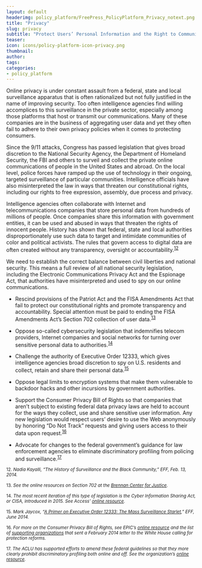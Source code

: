 ```yaml
---
layout: default
headerimg: policy_platform/FreePress_PolicyPlatform_Privacy_notext.png
title: "Privacy"
slug: privacy
subtitle: "Protect Users’ Personal Information and the Right to Communicate in Private"
teaser:
icon: icons/policy-platform-icon-privacy.png
thumbnail:
author:
tags:
categories:
- policy_platform
---
```

Online privacy is under constant assault from a federal, state and local surveillance apparatus that is often rationalized but not fully justified in the name of improving security. Too often intelligence agencies find willing accomplices to this surveillance in the private sector, especially among those platforms that host or transmit our communications. Many of these companies are in the business of aggregating user data and yet they often fail to adhere to their own privacy policies when it comes to protecting consumers.

Since the 9/11 attacks, Congress has passed legislation that gives broad discretion to the National Security Agency, the Department of Homeland Security, the FBI and others to surveil and collect the private online communications of people in the United States and abroad. On the local level, police forces have ramped up the use of technology in their ongoing, targeted surveillance of particular communities. Intelligence officials have also misinterpreted the law in ways that threaten our constitutional rights, including our rights to free expression, assembly, due process and privacy.

Intelligence agencies often collaborate with Internet and telecommunications companies that store personal data from hundreds of millions of people. Once companies share this information with government entities, it can be used and abused in ways that threaten the rights of innocent people. History has shown that federal, state and local authorities disproportionately use such data to target and intimidate communities of color and political activists. The rules that govern access to digital data are often created without any transparency, oversight or accountability.<sup>[12](#12)<sup>

We need to establish the correct balance between civil liberties and national security. This means a full review of all national security legislation, including the Electronic Communications Privacy Act and the Espionage Act, that authorities have misinterpreted and used to spy on our online communications.

 * Rescind provisions of the Patriot Act and the FISA Amendments Act that fail to protect our constitutional rights and promote transparency and accountability. Special attention must be paid to ending the FISA Amendments Act’s Section 702 collection of user data.<sup>[13](#13)<sup>

 * Oppose so-called cybersecurity legislation that indemnifies telecom providers, Internet companies and social networks for turning over sensitive personal data to authorities.<sup>[14](#14)<sup>

 * Challenge the authority of Executive Order 12333, which gives intelligence agencies broad discretion to spy on U.S. residents and collect, retain and share their personal data.<sup>[15](#15)<sup>

 * Oppose legal limits to encryption systems that make them vulnerable to backdoor hacks and other incursions by government authorities.

 * Support the Consumer Privacy Bill of Rights so that companies that aren’t subject to existing federal data privacy laws are held to account for the ways they collect, use and share sensitive user information. Any new legislation would respect users’ desire to use the Web anonymously by honoring “Do Not Track” requests and giving users access to their data upon request.<sup>[16](#16)<sup>

 * Advocate for changes to the federal government’s guidance for law enforcement agencies to eliminate discriminatory profiling from policing and surveillance.<sup>[17](#17)<sup>

<sub><a name="12">12</a>. *Nadia Kayalli, “The History of Surveillance and the Black Community,” EFF, Feb. 13, 2014.*</sub>

<sub><a name="13">13</a>. *See the online resources on Section 702 at the [Brennan Center for Justice](https://www.brennancenter.org/sites/default/files/analysis/Government%20Surveillance%20Factsheet.pdf).*</sub>

<sub><a name="14">14</a>. *The most recent iteration of this type of legislation is the Cyber Information Sharing Act, or CISA, introduced in 2015. See Access’ [online resource](https://www.accessnow.org/blog/2015/03/04/the-cisa-2.0-frequently-asked-questions-faq).*</sub>

<sub><a name="15">15</a>. *Mark Jaycox, “[A Primer on Executive Order 12333: The Mass Surveillance Starlet](https://www.eff.org/deeplinks/2014/06/primer-executive-order-12333-mass-surveillance-starlet),” EFF, June 2014.*</sub>

<sub><a name="16">16</a>. *For more on the Consumer Privacy Bill of Rights, see EPIC’s [online resource](https://epic.org/privacy/white_house_consumer_privacy_.html) and the list of [supporting organizations](https://epic.org/privacy/Obama-CPBR.pdf) that sent a February 2014 letter to the White House calling for protection reforms.*</sub>

<sub><a name="17">17</a>. *The ACLU has supported efforts to amend these federal guidelines so that they more clearly prohibit discriminatory profiling both online and off. See the organization’s [online resource](https://www.aclu.org/issues/national-security/discriminatory-profiling).*</sub>
